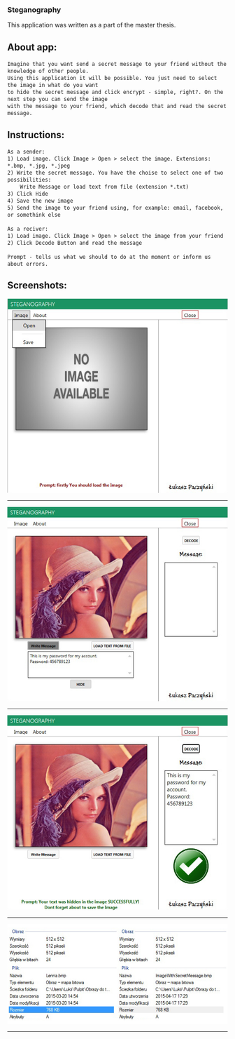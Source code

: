 ### Steganography
This application was written as a part of the master thesis.

## About app:
```
Imagine that you want send a secret message to your friend without the knowledge of other people. 
Using this application it will be possible. You just need to select the image in what do you want 
to hide the secret message and click encrypt - simple, right?. On the next step you can send the image 
with the message to your friend, which decode that and read the secret message.
```

## Instructions:
```
As a sender:
1) Load image. Click Image > Open > select the image. Extensions: *.bmp, *.jpg, *.jpeg
2) Write the secret message. You have the choise to select one of two possibilities: 
    Write Message or load text from file (extension *.txt)
3) Click Hide
4) Save the new image
5) Send the image to your friend using, for example: email, facebook, or somethink else

As a reciver:
1) Load image. Click Image > Open > select the image from your friend
2) Click Decode Button and read the message

Prompt - tells us what we should to do at the moment or inform us about errors.
```
## Screenshots:

![Image](Screenshots/1.jpg)

----
![Image](Screenshots/2.jpg)

----
![Image](Screenshots/3.jpg)

----
![Image](Screenshots/4.jpg)

----
